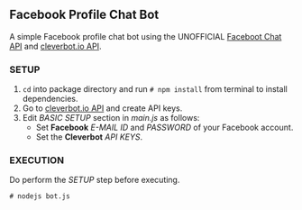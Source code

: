 ## Facebook Profile Chat Bot ##
A simple Facebook profile chat bot using the UNOFFICIAL
[Faceboot Chat API](https://github.com/Schmavery/facebook-chat-api "Facebook Chat API")
and [cleverbot.io API](https://cleverbot.io/ "Cleverbot").

### SETUP ###
1. `cd` into package directory and run `# npm install` from terminal to install dependencies.
2. Go to [cleverbot.io API](https://cleverbot.io/keys "Cleverbot") and create API keys.
1. Edit *BASIC SETUP* section in *main.js* as follows:
    * Set **Facebook** *E-MAIL ID* and *PASSWORD* of your Facebook account.
    * Set the **Cleverbot** *API KEYS*.

### EXECUTION ###
Do perform the *SETUP* step before executing.

`# nodejs bot.js`
